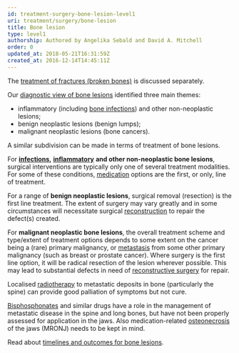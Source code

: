 ```yaml
---
id: treatment-surgery-bone-lesion-level1
uri: treatment/surgery/bone-lesion
title: Bone lesion
type: level1
authorship: Authored by Angelika Sebald and David A. Mitchell
order: 0
updated_at: 2018-05-21T16:31:59Z
created_at: 2016-12-14T14:45:11Z
---
```


<aside>
    <p>The <a href="/treatment/surgery/fracture">treatment of fractures (broken bones)</a>        is discussed separately.</p>
</aside>
<p>Our <a href="/diagnosis/a-z/bone-lesion">diagnostic view of bone lesions</a>    identified three main themes:</p>
<ul>
    <li>inflammatory (including <a href="/diagnosis/a-z/infection">bone infections</a>)
        and other non-neoplastic lesions;</li>
    <li>benign neoplastic lesions (benign lumps);</li>
    <li>malignant neoplastic lesions (bone cancers).</li>
</ul>
<p>A similar subdivision can be made in terms of treatment of bone
    lesions.</p>
<p>For <a href="/diagnosis/a-z/infection"><strong>infections</strong></a><strong>,</strong>    <a href="/treatment/other/medication/inflammation"><strong>inflammatory</strong></a>    <strong>and other non-neoplastic bone lesions</strong>, surgical
    interventions are typically only one of several treatment
    modalities. For some of these conditions, <a href="/treatment/other/medication">medication</a>    options are the first, or only, line of treatment.</p>
<p>For a range of <strong>benign neoplastic lesions</strong>, surgical
    removal (resection) is the first line treatment. The extent
    of surgery may vary greatly and in some circumstances will
    necessitate surgical <a href="/treatment/surgery/reconstruction">reconstruction</a>    to repair the defect(s) created.</p>
<p>For <strong>malignant neoplastic bone lesions</strong>, the overall
    treatment scheme and type/extent of treatment options depends
    to some extent on the cancer being a (rare) primary malignancy,
    or <a href="/diagnosis/a-z/tumour/metastases">metastasis</a>    from some other primary malignancy (such as breast or prostate
    cancer). Where surgery is the first line option, it will
    be radical resection of the lesion wherever possible. This
    may lead to substantial defects in need of <a href="/treatment/surgery/reconstruction">reconstructive surgery</a>    for repair.</p>
<p>Localised <a href="/treatment/radiotherapy">radiotherapy</a>    to metastatic deposits in bone (particularly the spine) can
    provide good palliation of symptoms but not cure.</p>
<p><a href="/treatment/other/medication/miscellaneous/bisphosphonates">Bisphosphonates</a>    and similar drugs have a role in the management of metastatic
    disease in the spine and long bones, but have not been properly
    assessed for application in the jaws. Also medication-related
    <a href="/diagnosis/a-z/necrosis/hard/more-info">osteonecrosis</a>    of the jaws (MRONJ) needs to be kept in mind.</p>
<aside>
    <p>Read about <a href="/treatment/timelines/bone-lesion">timelines and outcomes for bone lesions</a>.</p>
</aside>
